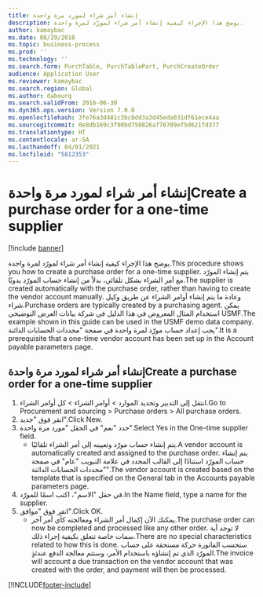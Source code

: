 ```yaml
---
title: إنشاء أمر شراء لمورد مرة واحدة
description: يوضح هذا الإجراء كيفية إنشاء أمر شراء لمورّد لمرة واحدة.
author: kamaybac
ms.date: 08/29/2018
ms.topic: business-process
ms.prod: ''
ms.technology: ''
ms.search.form: PurchTable, PurchTablePart, PurchCreateOrder
audience: Application User
ms.reviewer: kamaybac
ms.search.region: Global
ms.author: dabourq
ms.search.validFrom: 2016-06-30
ms.dyn365.ops.version: Version 7.0.0
ms.openlocfilehash: 3fe76a3d481c3bc8dd3a3d45eda031df61ece4aa
ms.sourcegitcommit: 0e8db169c3f90bd750826af76709ef5d621fd377
ms.translationtype: HT
ms.contentlocale: ar-SA
ms.lasthandoff: 04/01/2021
ms.locfileid: "5812353"
---
```

# <a name="create-a-purchase-order-for-a-one-time-supplier"></a><span data-ttu-id="60bae-103">إنشاء أمر شراء لمورد مرة واحدة</span><span class="sxs-lookup"><span data-stu-id="60bae-103">Create a purchase order for a one-time supplier</span></span>

[!include [banner](../../includes/banner.md)]

<span data-ttu-id="60bae-104">يوضح هذا الإجراء كيفية إنشاء أمر شراء لمورّد لمرة واحدة.</span><span class="sxs-lookup"><span data-stu-id="60bae-104">This procedure shows you how to create a purchase order for a one-time supplier.</span></span> <span data-ttu-id="60bae-105">يتم إنشاء المورّد مع أمر الشراء بشكل تلقائي، بدلاً من إنشاء حساب المورّد يدويًا.</span><span class="sxs-lookup"><span data-stu-id="60bae-105">The supplier is created automatically with the purchase order, rather than having to create the vendor account manually.</span></span> <span data-ttu-id="60bae-106">وعادة ما يتم إنشاء أوامر الشراء عن طريق وكيل شراء.</span><span class="sxs-lookup"><span data-stu-id="60bae-106">Purchase orders are typically created by a purchasing agent.</span></span> <span data-ttu-id="60bae-107">يمكن استخدام المثال المعروض في هذا الدليل في شركة بيانات العرض التوضيحي USMF.</span><span class="sxs-lookup"><span data-stu-id="60bae-107">The example shown in this guide can be used in the USMF demo data company.</span></span> <span data-ttu-id="60bae-108">يجب إعداد حساب مورّد لمرة واحدة في صفحة "محددات الحسابات الدائنة".</span><span class="sxs-lookup"><span data-stu-id="60bae-108">It is a prerequisite that a one-time vendor account has been set up in the Account payable parameters page.</span></span>


## <a name="create-a-purchase-order-for-a-one-time-supplier"></a><span data-ttu-id="60bae-109">إنشاء أمر شراء لمورد مرة واحدة</span><span class="sxs-lookup"><span data-stu-id="60bae-109">Create a purchase order for a one-time supplier</span></span>
1. <span data-ttu-id="60bae-110">انتقل إلى التدبير وتحديد الموارد > أوامر الشراء > كل أوامر الشراء.</span><span class="sxs-lookup"><span data-stu-id="60bae-110">Go to Procurement and sourcing > Purchase orders > All purchase orders.</span></span>
2. <span data-ttu-id="60bae-111">انقر فوق "جديد".</span><span class="sxs-lookup"><span data-stu-id="60bae-111">Click New.</span></span>
3. <span data-ttu-id="60bae-112">حدد "نعم" في الحقل "مورد مرة واحدة‬".</span><span class="sxs-lookup"><span data-stu-id="60bae-112">Select Yes in the One-time supplier field.</span></span>
    * <span data-ttu-id="60bae-113">يتم إنشاء حساب مورّد وتعيينه إلى أمر الشراء تلقائيًا.</span><span class="sxs-lookup"><span data-stu-id="60bae-113">A vendor account is automatically created and assigned to the purchase order.</span></span> <span data-ttu-id="60bae-114">يتم إنشاء حساب المورّد استنادًا إلى القالب المحدد في علامة التبويب "عام" في صفحة "محددات الحسابات الدائنة‬".</span><span class="sxs-lookup"><span data-stu-id="60bae-114">The vendor account is created based on the template that is specified on the General tab in the Accounts payable parameters page.</span></span>  
4. <span data-ttu-id="60bae-115">في حقل "الاسم"، اكتب اسمًا للمورّد.</span><span class="sxs-lookup"><span data-stu-id="60bae-115">In the Name field, type a name for the supplier.</span></span>
5. <span data-ttu-id="60bae-116">انقر فوق "موافق".</span><span class="sxs-lookup"><span data-stu-id="60bae-116">Click OK.</span></span>
    * <span data-ttu-id="60bae-117">يمكنك الآن إكمال أمر الشراء ومعالجته كأي أمر آخر.</span><span class="sxs-lookup"><span data-stu-id="60bae-117">The purchase order can now be completed and processed like any other order.</span></span> <span data-ttu-id="60bae-118">لا توجد أية سمات خاصة تتعلق بكيفية إجراء ذلك.</span><span class="sxs-lookup"><span data-stu-id="60bae-118">There are no special characteristics related to how this is done.</span></span> <span data-ttu-id="60bae-119">ستحسب الفاتورة حركة مستحقة على حساب المورّد الذي تم إنشاؤه باستخدام الأمر، وستتم معالجة الدفع عندئذٍ.</span><span class="sxs-lookup"><span data-stu-id="60bae-119">The invoice will account a due transaction on the vendor account that was created with the order, and payment will then be processed.</span></span>



[!INCLUDE[footer-include](../../../includes/footer-banner.md)]